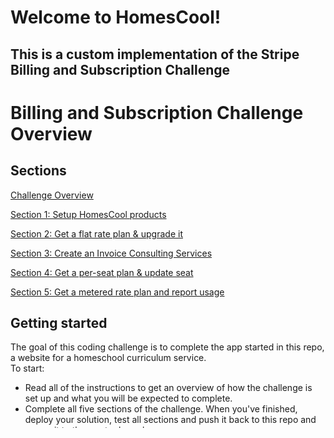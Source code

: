 # Welcome to HomesCool!

## This is a custom implementation of the Stripe Billing and Subscription Challenge

# Billing and Subscription Challenge Overview

## Sections

[Challenge Overview](/README.md)

[Section 1: Setup HomesCool products](/README-pt1-setupproducts.md)

[Section 2: Get a flat rate plan & upgrade it](/README-pt2-flatplan.md)

[Section 3: Create an Invoice Consulting Services](/README-pt3-invoiceschools.md)

[Section 4: Get a per-seat plan & update seat](/README-pt4-perseatplan.md)

[Section 5: Get a metered rate plan and report usage](/README-pt5-meteredplan.md)

## Getting started

The goal of this coding challenge is to complete the app started in this repo, a website for a homeschool curriculum service.  
To start:  

- Read all of the instructions to get an overview of how the challenge is set up and what you will be expected to complete.
- Complete all five sections of the challenge. When you've finished, deploy your solution, test all sections and push it back to this repo and merge it to the master branch.

## Challenge Overview

Looking to grow their business, a US-based curriculum developer wants to expand their online presence to sell their digital subscription service to families and schools. They offer their curriculum as a monthly subscription, in a per seat allocation to schools, and in a metered billing arrangement. They also offer a consulting service to develop a custom curriculum for their school customers. 

**Navigation**
[Section 1: Setup HomesCool products](/README-pt1-setupproducts.md)


# Implementation Notes

## Section 1: Setup Products

### Your solution should deliver the following

- Products must be created once in Stripe and persisted to DB. // DB not implemented
- Taxes should be created in Stripe and persisted to DB.
- If a price changes, the old price should be deactivated in the Stripe Dashboard. // Not implemented
- Customer should be able to sign up and log in with the following information:
  - Name
  - Email address
  - Customer type (Family or School).
- When a customer signs up, the customer should be added to the Stripe Dashboard.
- Customers should be able to log in with their email address if previously signed up.
- Customers should see products according to their customer type (School or Family).

### Implementation:
- No DB connection is currently implemented
- Product data structures created in JSON in orderController.js
- Hit /admin-setup to setup the following:
	- All of the products and their prices/billing plans in Stripe (see /ajax/createProductsInStripe.php)
	- Tax rates (just a few) (see /ajax/createTaxRates.php)
- Create account (see /signup)
- Login (/login) - returns Stripe customer ID and customer_type

## Section 2: Get a flat rate plan & upgrade it

### Your solution should deliver the following:

- A signup via the DB, that creates the Stripe customer and on the local DB. (N/A)
- A mock login via the DB.
- When the checkout button is clicked the customer should be redirected to the checkout page to complete the transaction.
- The session should be created and include:
  - The price and interval selected by the customer
  - 30 days of trial period
  - Accept only card
- After the payment is completed, the customer should be redirected to the success page.
- If a customer clicks “Back” on a Checkout session, the Products page should be presented correctly.
- Customers should be able to see their subscription in `/my-account` page. This page should retrieve the saved subscription from the local DB.
- Customers with Single Subject Subscription should be able to upgrade their subscription to core subjects.

### Implementation:
- A mock login via the DB - this uses Stripe customer object for login.
- Checkout is implemented
- Is it possible to create a trial on the subscription at the time of Checkout session creation? When I tried to pull the "subscription" field of the newly created Checkout session it returned null. I could pull the subscription and add the 30 day trial after the checkout session is successful. Otherwise I would need to add the trial to the price, which says it's been deprecated.
- 


